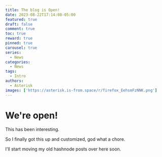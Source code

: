 ```yaml
---
title: The blog is Open!
date: 2023-08-22T17:14:08-05:00
featured: true
draft: false
comment: true
toc: true
reward: true
pinned: true
carousel: true
series:
  - News
categories:
  - News
tags: 
  - Intro
authors:
  - Asterisk
images: ['https://asterisk.is-from.space/r/firefox_EehsmFzNNK.png']
---
```


# We're open!

This has been interesting.


So I finally got this up and customized, god what a chore.

I'll start moving my old hashnode posts over here soon.
